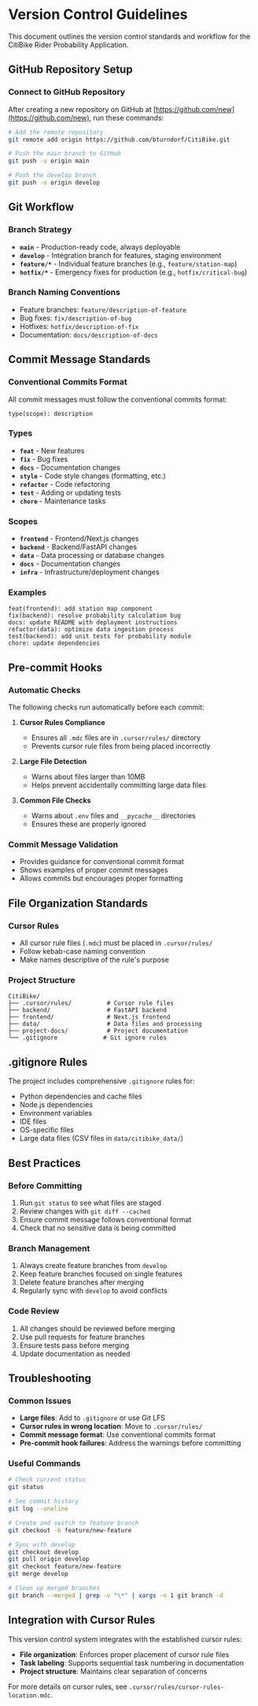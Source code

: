 # Version Control Guidelines

This document outlines the version control standards and workflow for the CitiBike Rider Probability Application.

## GitHub Repository Setup

### Connect to GitHub Repository

After creating a new repository on GitHub at [https://github.com/new](https://github.com/new), run these commands:

```bash
# Add the remote repository
git remote add origin https://github.com/bturndorf/CitiBike.git

# Push the main branch to GitHub
git push -u origin main

# Push the develop branch
git push -u origin develop
```

## Git Workflow

### Branch Strategy
- **`main`** - Production-ready code, always deployable
- **`develop`** - Integration branch for features, staging environment
- **`feature/*`** - Individual feature branches (e.g., `feature/station-map`)
- **`hotfix/*`** - Emergency fixes for production (e.g., `hotfix/critical-bug`)

### Branch Naming Conventions
- Feature branches: `feature/description-of-feature`
- Bug fixes: `fix/description-of-bug`
- Hotfixes: `hotfix/description-of-fix`
- Documentation: `docs/description-of-docs`

## Commit Message Standards

### Conventional Commits Format
All commit messages must follow the conventional commits format:
```
type(scope): description
```

### Types
- **`feat`** - New features
- **`fix`** - Bug fixes
- **`docs`** - Documentation changes
- **`style`** - Code style changes (formatting, etc.)
- **`refactor`** - Code refactoring
- **`test`** - Adding or updating tests
- **`chore`** - Maintenance tasks

### Scopes
- **`frontend`** - Frontend/Next.js changes
- **`backend`** - Backend/FastAPI changes
- **`data`** - Data processing or database changes
- **`docs`** - Documentation changes
- **`infra`** - Infrastructure/deployment changes

### Examples
```
feat(frontend): add station map component
fix(backend): resolve probability calculation bug
docs: update README with deployment instructions
refactor(data): optimize data ingestion process
test(backend): add unit tests for probability module
chore: update dependencies
```

## Pre-commit Hooks

### Automatic Checks
The following checks run automatically before each commit:

1. **Cursor Rules Compliance**
   - Ensures all `.mdc` files are in `.cursor/rules/` directory
   - Prevents cursor rule files from being placed incorrectly

2. **Large File Detection**
   - Warns about files larger than 10MB
   - Helps prevent accidentally committing large data files

3. **Common File Checks**
   - Warns about `.env` files and `__pycache__` directories
   - Ensures these are properly ignored

### Commit Message Validation
- Provides guidance for conventional commit format
- Shows examples of proper commit messages
- Allows commits but encourages proper formatting

## File Organization Standards

### Cursor Rules
- All cursor rule files (`.mdc`) must be placed in `.cursor/rules/`
- Follow kebab-case naming convention
- Make names descriptive of the rule's purpose

### Project Structure
```
CitiBike/
├── .cursor/rules/          # Cursor rule files
├── backend/                # FastAPI backend
├── frontend/               # Next.js frontend
├── data/                   # Data files and processing
├── project-docs/           # Project documentation
└── .gitignore             # Git ignore rules
```

## .gitignore Rules

The project includes comprehensive `.gitignore` rules for:
- Python dependencies and cache files
- Node.js dependencies
- Environment variables
- IDE files
- OS-specific files
- Large data files (CSV files in `data/citibike_data/`)

## Best Practices

### Before Committing
1. Run `git status` to see what files are staged
2. Review changes with `git diff --cached`
3. Ensure commit message follows conventional format
4. Check that no sensitive data is being committed

### Branch Management
1. Always create feature branches from `develop`
2. Keep feature branches focused on single features
3. Delete feature branches after merging
4. Regularly sync with `develop` to avoid conflicts

### Code Review
1. All changes should be reviewed before merging
2. Use pull requests for feature branches
3. Ensure tests pass before merging
4. Update documentation as needed

## Troubleshooting

### Common Issues
- **Large files**: Add to `.gitignore` or use Git LFS
- **Cursor rules in wrong location**: Move to `.cursor/rules/`
- **Commit message format**: Use conventional commits format
- **Pre-commit hook failures**: Address the warnings before committing

### Useful Commands
```bash
# Check current status
git status

# See commit history
git log --oneline

# Create and switch to feature branch
git checkout -b feature/new-feature

# Sync with develop
git checkout develop
git pull origin develop
git checkout feature/new-feature
git merge develop

# Clean up merged branches
git branch --merged | grep -v "\*" | xargs -n 1 git branch -d
```

## Integration with Cursor Rules

This version control system integrates with the established cursor rules:
- **File organization**: Enforces proper placement of cursor rule files
- **Task labeling**: Supports sequential task numbering in documentation
- **Project structure**: Maintains clear separation of concerns

For more details on cursor rules, see `.cursor/rules/cursor-rules-location.mdc`. 